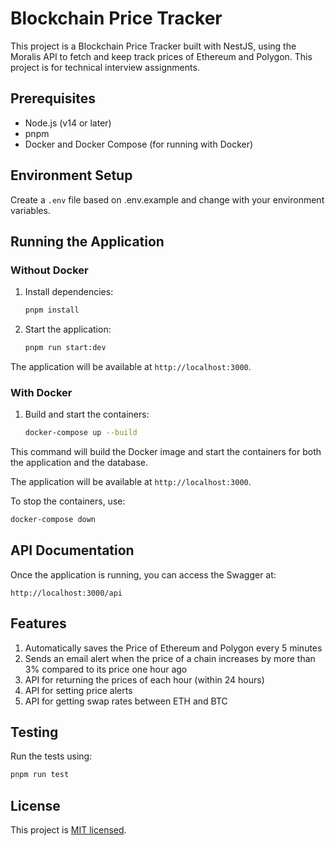 # Blockchain Price Tracker

This project is a Blockchain Price Tracker built with NestJS, using the Moralis API to fetch and keep track prices of Ethereum and Polygon. This project is for technical interview assignments.

## Prerequisites

- Node.js (v14 or later)
- pnpm
- Docker and Docker Compose (for running with Docker)

## Environment Setup

Create a `.env` file based on .env.example and change with your environment variables.

## Running the Application

### Without Docker

1. Install dependencies:
   ```bash
   pnpm install
   ```

2. Start the application:
   ```bash
   pnpm run start:dev
   ```

The application will be available at `http://localhost:3000`.

### With Docker

1. Build and start the containers:
   ```bash
   docker-compose up --build
   ```

This command will build the Docker image and start the containers for both the application and the database.

The application will be available at `http://localhost:3000`.

To stop the containers, use:
```bash
docker-compose down
```

## API Documentation

Once the application is running, you can access the Swagger at:

```
http://localhost:3000/api
```

## Features

1. Automatically saves the Price of Ethereum and Polygon every 5 minutes
2. Sends an email alert when the price of a chain increases by more than 3% compared to its price one hour ago
3. API for returning the prices of each hour (within 24 hours)
4. API for setting price alerts
5. API for getting swap rates between ETH and BTC

## Testing

Run the tests using:

```bash
pnpm run test
```

## License

This project is [MIT licensed](LICENSE).